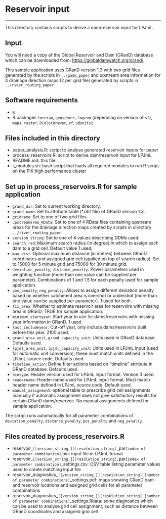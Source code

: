 # Reservoir input
-----
This directory contains scripts to derive a dam/reservoir input for LPJmL.

## Input
You will need a copy of the Global Reservoir and Dam (GRanD) database which can
be downloaded from: https://globaldamwatch.org/grand/

This sample application uses GRanD version 1.3 with two grid files generated by
the scripts in `../gadm_paper` and upstream area information for 4 drainage
direction maps (2 per grid file) generated by scripts in `../river_routing_paper`

## Software requirements
- `R`
- R packages `foreign`, `geosphere`, `lwgeom` (depending on version of `sf`),
  `maps`, `raster`, `RColorBrewer`, `sf`, `udunits2`

## Files included in this directory
  - paper_analysis.R: script to analyse generated reservoir inputs for paper
  - process_reservoirs.R: script to derive dam/reservoir input for LPJmL
  - README.md: this file
  - r_modules.sh: bash script that loads all required modules to run R script on
    the PIK high performance cluster

## Set up in process_reservoirs.R for sample application
  - `grand_dir`: Set to current working directory.
  - `grand_name`: Set to attribute table (*.dbf file) of GRanD version 1.3.
  - `gridname`: Set to one of two grid files.
  - `upstreamarea_RData`: Set to one of 4 RData files containing upstream areas
    for the drainage direction maps created by scripts in directory
    `../river_routing_paper`.
  - `version_string`: Set to one of 4 values describing DDMs used.
  - `search_rad`: Maximum search radius (in degree) in which to assign each dam
    to a grid cell. Default value 1 used.
  - `max_dist`: Optional maximum distance (in metres) between GRanD coordinates
    and assigned grid cell (applied on top of search radius). Set to 15000 for
    5 minute grid and 75000 for 30 minute grid.
  - `deviation_penalty`, `distance_penalty`: Power parameters used in weighting
    function (more than one value can be supplied per parameter). Combinations
    of 1 and 1.5 for each penalty used for sample application.
  - `pos_penalty`, `neg_penalty`: Allows to assign different deviation penalty
    based on whether catchment area is overshot or undershot (more than one
    value can be supplied per parameter). 1 used for both.
  - `fix_area`: Whether to estimate reservoir area for reservoirs with missing
    area in GRanD; TRUE for sample application.
  - `minimum_startyear`: Start year to use for dams/reservoirs with missing year
    information in GRanD. 1 used.
  - `last_includeyear`: Cut-off year, only include dams/reservoirs built before
    this year. 2100 used.
  - `grand_area_unit`, `grand_capacity_unit`: Units used in GRanD database.
    Defaults used.
  - `lpjml_area_unit`, `lpjml_capacity_unit`: Units used in LPJmL input (used
    for automatic unit conversion); these must match units defined in the LPJmL
    source code. Defaults used.
  - `timeline_action`: Define filter actions based on "timeline" attribute in
    GRanD database. Defaults used.
  - `bintype`: Header version used for LPJmL input format. Version 3 used.
  - `headername`: Header name used for LPJmL input format. Must match header
    name defined in LPJmL source code. Default used.
  - `manual_assignment`: optional table to prescribe grid cell assignments
    manually if automatic assignment does not give satisfactory results for
    certain GRanD dams/reservoir. No manual assignments defined for sample
    application.

The script runs automatically for all parameter combinations of
`deviation_penalty`, `distance_penalty`, `pos_penalty` and `neg_penalty`. 

## Files created by process_reservoirs.R
  - reservoir_`[[version_string_]][resolution_string]`_par`[index of parameter combination]`.bin:
    input file in LPJmL format
  - reservoir_`[[version_string_]][resolution_string]`_par`[index of parameter combination]`_settings.csv:
    CSV table listing parameter values used to create matching input file
  - reservoir_diagnostics_`[[version_string_]][resolution_string]_[number of parameter combinations]`_settings.pdf:
    maps showing GRanD dam and reservoir locations and assigned grid cells for
    all parameter combinations
  - reservoir_diagnostics_`[[version_string_]][resolution_string]_[number of parameter combinations]`_settings.Rdata:
    some diagnostics which can be used to analyse grid cell assignment, such as
    distance between GRanD coordinates and assigned grid cell
